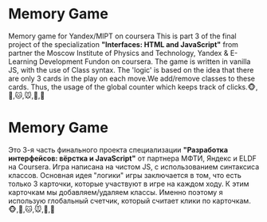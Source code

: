 # Memory Game
Memory game for Yandex/MIPT on coursera
This is part 3 of the final project of the specialization **"Interfaces: HTML and JavaScript"** from partner the Moscow Institute of Physics and Technology, Yandex & E-Learning Development Fundon on coursera.
The game is written in vanilla JS, with the use of Class syntax. The 'logic' is based on the idea 
that there are only 3 cards in the play on each move.We add/remove classes to these cards. Thus, the usage of the global counter 
which keeps track of clicks.:monkey_face:,:dog:,:cat:,:mouse:,:bear:,:hamster:

# Memory Game
Это 3-я часть финального проекта специализации **"Разработка интерфейсов: вёрстка и JavaScript"** от партнера МФТИ, Яндекс и ELDF на Coursera.
Игра написана на чистом JS, с использованием синтаксиса классов. Основная идея "логики" игры заключается в том, что 
есть только 3 карточки, которые участвуют в игре на каждом ходу. К этим карточкам мы добавляем/удаляем классы. 
Именно поэтому я использую глобальный счетчик, который считает клики по карточкам.:monkey_face:,:dog:,:cat:,:mouse:,:bear:,:hamster:
